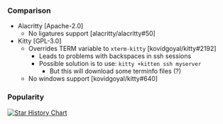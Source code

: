 ### Comparison

- Alacritty [Apache-2.0]
    - No ligatures support [alacritty/alacritty#50]
- Kitty [GPL-3.0]
    - Overrides TERM variable to `xterm-kitty` [kovidgoyal/kitty#2192]
        - Leads to problems with backspaces in ssh sessions
        - Possible solution is to use: `kitty +kitten ssh myserver`
            - But this will download some terminfo files (?)
    - No windows support [kovidgoyal/kitty#640]

### Popularity

[![Star History Chart](https://api.star-history.com/svg?repos=alacritty/alacritty,Swordfish90/cool-retro-term,Guake/guake,kovidgoyal/kitty,LukeSmithxyz/st,tmux-python/tmuxp,gnachman/iTerm2&type=Date)](https://star-history.com/#alacritty/alacritty&Swordfish90/cool-retro-term&Guake/guake&kovidgoyal/kitty&LukeSmithxyz/st&tmux-python/tmuxp&gnachman/iTerm2&Date)

